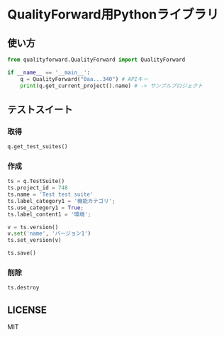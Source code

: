 # QualityForward用Pythonライブラリ

## 使い方

```py
from qualityforward.QualityForward import QualityForward

if __name__ == '__main__':
    q = QualityForward("0aa...340") # APIキー
    print(q.get_current_project().name) # -> サンプルプロジェクト
```

## テストスイート

### 取得

```py
q.get_test_suites()
```

### 作成

```py
ts = q.TestSuite()
ts.project_id = 748
ts.name = 'Test test suite'
ts.label_category1 = '機能カテゴリ';
ts.use_category1 = True;
ts.label_content1 = '環境';

v = ts.version()
v.set('name', 'バージョン1')
ts.set_version(v)

ts.save()
```

### 削除

```py
ts.destroy
```

## LICENSE

MIT
